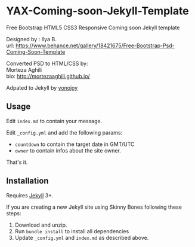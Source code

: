 # YAX-Coming-soon-Jekyll-Template
Free Bootstrap HTML5 CSS3 Responsive Coming soon  Jekyll template

Designed by : Ilya B.  
url: https://www.behance.net/gallery/18421675/Free-Bootstrap-Psd-Coming-Soon-Template  

Converted PSD to HTML/CSS by:  
Morteza Aghili  
bio: http://mortezaaghili.github.io/  

Adpated to Jekyll by [yonojoy](https://github.com/yonojoy)

## Usage
Edit `index.md` to contain your message.

Edit `_config.yml` and add the following params:

* `countdown` to contain the target date in GMT/UTC
* `owner` to contain infos about the site owner.

That's it.

## Installation

Requires [Jekyll](http://jekyllrb.com/) 3+. 

If you are creating a new Jekyll site using Skinny Bones following these steps:

1. Download and unzip.
2. Run `bundle install` to install all dependencies 
3. Update `_config.yml` and `index.md` as described above.

